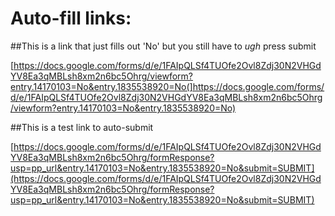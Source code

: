 # Auto-fill links:

##This is a link that just fills out 'No' but you still have to *ugh* press submit

[https://docs.google.com/forms/d/e/1FAIpQLSf4TUOfe2Ovl8Zdj30N2VHGdYV8Ea3qMBLsh8xm2n6bc5Ohrg/viewform?entry.14170103=No&entry.1835538920=No(]https://docs.google.com/forms/d/e/1FAIpQLSf4TUOfe2Ovl8Zdj30N2VHGdYV8Ea3qMBLsh8xm2n6bc5Ohrg/viewform?entry.14170103=No&entry.1835538920=No)

##This is a test link to auto-submit

[https://docs.google.com/forms/d/e/1FAIpQLSf4TUOfe2Ovl8Zdj30N2VHGdYV8Ea3qMBLsh8xm2n6bc5Ohrg/formResponse?usp=pp_url&entry.14170103=No&entry.1835538920=No&submit=SUBMIT](https://docs.google.com/forms/d/e/1FAIpQLSf4TUOfe2Ovl8Zdj30N2VHGdYV8Ea3qMBLsh8xm2n6bc5Ohrg/formResponse?usp=pp_url&entry.14170103=No&entry.1835538920=No&submit=SUBMIT)
